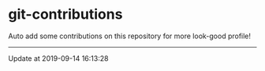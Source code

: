 # git-contributions

Auto add some contributions on this repository for more look-good profile!

---

Update at 2019-09-14 16:13:28
